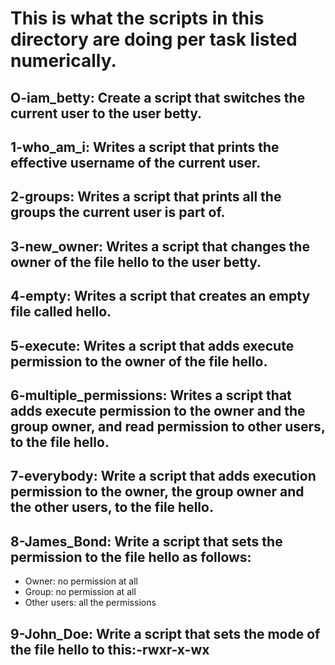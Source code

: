 # This is what the scripts in this directory are doing per task listed numerically.

## O-iam_betty: Create a script that switches the current user to the user betty.
## 1-who_am_i: Writes a script that prints the effective username of the current user.
## 2-groups: Writes a script that prints all the groups the current user is part of.
## 3-new_owner: Writes a script that changes the owner of the file hello to the user betty.
## 4-empty: Writes a script that creates an empty file called hello.
## 5-execute: Writes a script that adds execute permission to the owner of the file hello.
## 6-multiple_permissions: Writes a script that adds execute permission to the owner and the group owner, and read permission to other users, to the file hello.
## 7-everybody: Write a script that adds execution permission to the owner, the group owner and the other users, to the file hello.
## 8-James_Bond: Write a script that sets the permission to the file hello as follows:
* Owner: no permission at all
* Group: no permission at all
* Other users: all the permissions 
## 9-John_Doe: Write a script that sets the mode of the file hello to this:-rwxr-x-wx 
